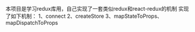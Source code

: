 本项目是学习redux库用，自己实现了一套类似redux和react-redux的机制
实现了如下机制：
1、connect
2、createStore
3、mapStateToProps、mapDispatchToProps
